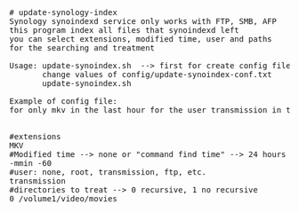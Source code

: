 <pre># update-synology-index
Synology synoindexd service only works with FTP, SMB, AFP
this program index all files that synoindexd left
you can select extensions, modified time, user and paths
for the searching and treatment

Usage: update-synoindex.sh  --> first for create config file
       change values of config/update-synoindex-conf.txt
       update-synoindex.sh

Example of config file:
for only mkv in the last hour for the user transmission in the path /volume1/video/movies recursive


#extensions
MKV
#Modified time --> none or "command find time" --> 24 hours example = "-mtime 0" ----> 1 hour = "-mmin -60"
-mmin -60
#user: none, root, transmission, ftp, etc.
transmission
#directories to treat --> 0 recursive, 1 no recursive
0 /volume1/video/movies
</pre>
